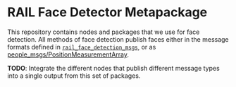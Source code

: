 # RAIL Face Detector Metapackage

This repository contains nodes and packages that we use for face detection. All methods of face detection publish faces either in the message formats defined in [`rail_face_detection_msgs`](rail_face_detection_msgs/), or as [people_msgs/PositionMeasurementArray](http://wiki.ros.org/people_msgs).

**TODO**: Integrate the different nodes that publish different message types into a single output from this set of packages.
